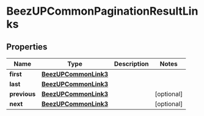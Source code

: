 
# BeezUPCommonPaginationResultLinks

## Properties
Name | Type | Description | Notes
------------ | ------------- | ------------- | -------------
**first** | [**BeezUPCommonLink3**](BeezUPCommonLink3.md) |  | 
**last** | [**BeezUPCommonLink3**](BeezUPCommonLink3.md) |  | 
**previous** | [**BeezUPCommonLink3**](BeezUPCommonLink3.md) |  |  [optional]
**next** | [**BeezUPCommonLink3**](BeezUPCommonLink3.md) |  |  [optional]



